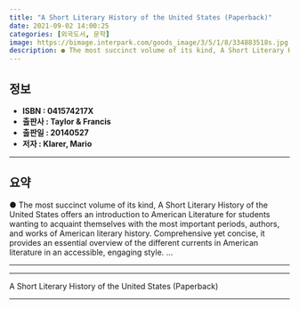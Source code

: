 ```yaml
---
title: "A Short Literary History of the United States (Paperback)"
date: 2021-09-02 14:00:25
categories: [외국도서, 문학]
image: https://bimage.interpark.com/goods_image/3/5/1/8/334883518s.jpg
description: ● The most succinct volume of its kind, A Short Literary History of the United States offers an introduction to American Literature for students wanting to acq
---
```


## **정보**

- **ISBN : 041574217X**
- **출판사 : Taylor & Francis**
- **출판일 : 20140527**
- **저자 : Klarer, Mario**

------



## **요약**

●  The most succinct volume of its kind, A Short Literary History of the United States offers an introduction to American Literature for students wanting to acquaint themselves with the most important periods, authors, and works of American literary history. Comprehensive yet concise, it provides an essential overview of the different currents in American literature in an accessible, engaging style. ...

------



------


A Short Literary History of the United States (Paperback) 

------


